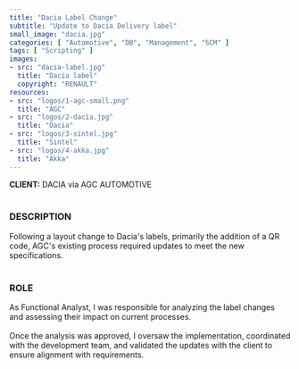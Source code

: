 ```yaml
---
title: "Dacia Label Change"
subtitle: "Update to Dacia Delivery label"
small_image: "dacia.jpg"
categories: [ "Automotive", "DB", "Management", "SCM" ]
tags: [ "Scripting" ]
images:
- src: "dacia-label.jpg"
  title: "Dacia label"
  copyright: "RENAULT"
resources:
- src: "logos/1-agc-small.png"
  title: "AGC"
- src: "logos/2-dacia.jpg"
  title: "Dacia"
- src: "logos/3-sintel.jpg"
  title: "Sintel"
- src: "logos/4-akka.jpg"
  title: "Akka"
---
```


<b>CLIENT:</b> DACIA via AGC AUTOMOTIVE<br>
<br>

<h3>DESCRIPTION</h3>
Following a layout change to Dacia's labels, primarily the addition of a QR code, AGC's existing process required updates to meet the new specifications.<br>
<br>

<h3>ROLE</h3>
As Functional Analyst, I was responsible for analyzing the label changes and assessing their impact on current processes.<br>
<br>
Once the analysis was approved, I oversaw the implementation, coordinated with the development team, and validated the updates with the client to ensure alignment with requirements.<br>
